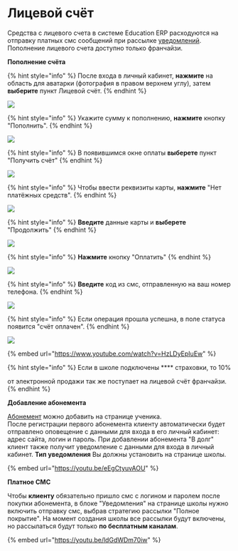 # Лицевой счёт

Средства с лицевого счета в сиcтеме Education ERP расходуются на отправку платных смс сообщений при рассылке [уведомлений](../../uvedomleniya/). Пополнение лицевого счета доступно только франчайзи.&#x20;

**Пополнение счёта**

{% hint style="info" %}
После входа в личный кабинет, **нажмите** на область для аватарки (фотография в правом верхнем углу), затем **выберите** пункт Лицевой счёт.
{% endhint %}

![](../../.gitbook/assets/Screenshot\_406.png)

{% hint style="info" %}
Укажите сумму к пополнению, **нажмите** кнопку "Пополнить".
{% endhint %}

![](../../.gitbook/assets/Screenshot\_416.png)

{% hint style="info" %}
В появившимся окне оплаты **выберете** пункт "Получить счёт"
{% endhint %}

![](<../../.gitbook/assets/Screenshot\_409 (2).png>)

{% hint style="info" %}
Чтобы ввести реквизиты карты, **нажмите** "Нет платёжных средств".
{% endhint %}

![](../../.gitbook/assets/Screenshot\_410.png)

{% hint style="info" %}
**Введите** данные карты и **выберете** "Продолжить"
{% endhint %}

![](../../.gitbook/assets/Screenshot\_412.png)

{% hint style="info" %}
**Нажмите** кнопку "Оплатить"
{% endhint %}

![](<../../.gitbook/assets/Screenshot\_413 (1).png>)

{% hint style="info" %}
**Введите** код из смс, отправленную на ваш номер телефона.
{% endhint %}

![](<../../.gitbook/assets/Screenshot\_414 (1).png>)

{% hint style="info" %}
Если операция прошла успешна, в поле статуса появится "счёт оплачен".
{% endhint %}

![](../../.gitbook/assets/Screenshot\_415.png)

{% embed url="https://www.youtube.com/watch?v=HzLDyEpIuEw" %}

{% hint style="info" %}
Если в школе  подключены **** страховки, то 10%

от электронной продажи так же поступает на лицевой счёт франчайзи.
{% endhint %}

**Добавление абонемента**

[Абонемент](../../abonementy/dobavlenie-abonementov.md) можно добавить на странице ученика.\
После регистрации первого абонемента клиенту автоматически будет отправлено оповещение с данными для входа в его личный кабинет: адрес сайта, логин и пароль. При добавлении абонемента "В долг" клиент также получит уведомление с данными для входа в личный кабинет. **Тип уведомления** Вы должны установить на странице школы.

{% embed url="https://youtu.be/eEgCtyuvAOU" %}

**Платное СМС**

Чтобы **клиенту** обязательно пришло смс с логином и паролем после покупки абонемента, в блоке "Уведомления" на странице школы нужно включить отправку смc, выбрав стратегию рассылки "Полное покрытие". На момент создания школы все рассылки будут включены, но рассылаться будут только **по бесплатным каналам**.

{% embed url="https://youtu.be/ldGdWDm70iw" %}

